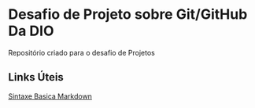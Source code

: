 # Desafio de Projeto sobre Git/GitHub Da DIO
Repositório criado para o desafio de Projetos

## Links Úteis
[Sintaxe Basica Markdown](https://www.markdownguide.org/basic-syntax/)